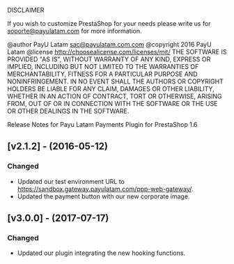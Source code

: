 DISCLAIMER

If you wish to customize PrestaShop for your
needs please write us for soporte@payulatam.com for more information.

@author PayU Latam <sac@payulatam.com.com>
@copyright 2016 PayU Latam
@license http://choosealicense.com/licenses/mit/
THE SOFTWARE IS PROVIDED "AS IS", WITHOUT WARRANTY OF ANY KIND, EXPRESS OR
IMPLIED, INCLUDING BUT NOT LIMITED TO THE WARRANTIES OF MERCHANTABILITY,
FITNESS FOR A PARTICULAR PURPOSE AND NONINFRINGEMENT. IN NO EVENT SHALL THE
AUTHORS OR COPYRIGHT HOLDERS BE LIABLE FOR ANY CLAIM, DAMAGES OR OTHER
LIABILITY, WHETHER IN AN ACTION OF CONTRACT, TORT OR OTHERWISE, ARISING FROM,
OUT OF OR IN CONNECTION WITH THE SOFTWARE OR THE USE OR OTHER DEALINGS IN THE
SOFTWARE.

Release Notes for Payu Latam Payments Plugin for PrestaShop 1.6


## [v2.1.2] - (2016-05-12)
### Changed
- Updated our test environment URL to https://sandbox.gateway.payulatam.com/ppp-web-gateway/.
- Updated the payment button with our new corporate image. 

## [v3.0.0] - (2017-07-17)
### Changed
- Updated our plugin integrating the new hooking functions.


